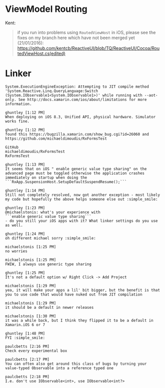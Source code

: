 
# ViewModel Routing


Kent: 
> if you run into problems using `RoutedViewHost` in iOS, please see the fixes on my branch here which have not been merged yet (21/01/2016): https://github.com/kentcb/ReactiveUI/blob/TQ/ReactiveUI/Cocoa/RoutedViewHost.cs(edited)

# Linker

    System.ExecutionEngineException: Attempting to JIT compile method 'System.Reactive.Linq.QueryLanguage:Switch (System.IObservable1<System.IObservable1>)' while running with --aot-only. See http://docs.xamarin.com/ios/about/limitations for more information.

    ghuntley [1:12 PM]
    When deploying on iOS 8.3, Unified API, physical hardware. Simulator works fine.

    ghuntley [1:12 PM]
    found this https://bugzilla.xamarin.com/show_bug.cgi?id=26060 and https://github.com/michaeldimoudis/RxFormsTest

    GitHub
    michaeldimoudis/RxFormsTest
    RxFormsTest

    ghuntley [1:13 PM]
    It seems that on iOS " enable generic value type sharing" on the advanced page must be toggled otherwise the application crashes immediately on startup when doing the  
    ```RxApp.SuspensionHost.SetupDefaultSuspendResume();```

    ghuntley [1:14 PM]
    Still not completely resolved, now got another exception - most likely my code but hopefully the above helps someone else out :simple_smile:

    ghuntley [1:23 PM] 
    @michaelstonis: what's your experience with
    ```enable generic value type sharing```
    - do you still your iOS apps with it? What linker settings do you use as well.

    ghuntley [1:24 PM]
    oh different michael sorry :simple_smile:

    michaelstonis [1:25 PM] 
    no worries

    michaelstonis [1:25 PM]
    FWIW, I always use generic type sharing

    ghuntley [1:25 PM] 
    It's not a default option w/ Right Click -> Add Project

    michaelstonis [1:29 PM] 
    yea, it will make your apps a lil' bit bigger, but the benefit is that you to use code that would have nuked out from JIT compilation

    michaelstonis [1:29 PM]
    it should be a default in newer releases

    michaelstonis [1:30 PM]
    it was a while back, but I think they flipped it to be a default in Xamarin.iOS 6 or 7

    ghuntley [1:48 PM] 
    FYI :simple_smile:

    paulcbetts [2:16 PM] 
    Check every experimental box

    paulcbetts [2:17 PM]
    You can often also get around this class of bugs by turning your value-typed Observable into a reference typed one

    paulcbetts [2:18 PM]
    I.e. don't use IObservable<int>, use IObservable<int?>